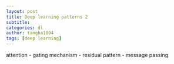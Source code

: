 ```yaml
---
layout: post
title: Deep learning patterns 2
subtitle:
categories: dl
author: tangha1004
tags: [deep learning]
---
```


attention - gating mechanism - residual pattern - message passing
